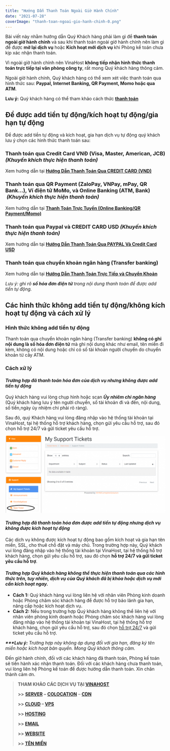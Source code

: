 ```yaml
---
title: "Hướng Dẫn Thanh Toán Ngoài Giờ Hành Chính"
date: "2021-07-28"
coverImage: "thanh-toan-ngoai-gio-hanh-chinh-0.png"
---
```


Bài viết này nhằm hướng dẫn Quý Khách hàng phải làm gì để **thanh toán ngoài giờ hành chính** và sau khi thanh toán ngoài giờ hành chính nên làm gì để được **mở lại dịch vụ** hoặc **Kích hoạt mới dịch vụ** khi Phòng kế toán chưa kịp xác nhận thanh toán.

Vì ngoài giờ hành chính nên VinaHost **không tiếp nhận hình thức thanh toán trực tiếp tại văn phòng công ty**, rất mong Quý khách hàng thông cảm.

Ngoài giờ hành chính, Quý khách hàng có thể xem xét việc thanh toán qua hình thức sau: **Paypal, Internet Banking, QR Payment, Momo hoặc qua ATM**.

**Lưu ý:** Quý khách hàng có thể tham khảo cách thức [**thanh toán**](https://vinahost.vn/thanh-toan)

## Để được add tiền tự động/kích hoạt tự động/gia hạn tự động

Để được add tiền tự động và kích hoạt, gia hạn dịch vụ tự động quý khách lưu ý chọn các hình thức thanh toán sau:

### **Thanh toán qua** **Credit Card VNĐ (Visa, Master, American, JCB)** _(Khuyến khích thực hiện thanh toán)_

Xem hướng dẫn tại [**Hướng Dẫn Thanh Toán Qua CREDIT CARD (VND)**](accounting/huong-dan-thanh-toan-qua-credit-card-vnd.md)

### **Thanh toán qua** **QR Payment (ZaloPay, VNPay, mPay, QR Bank…), Ví điện tử MoMo, và Online Banking (ATM, Bank)**  _(Khuyến khích thực hiện thanh toán)_

Xem hướng dẫn tại [**Thanh Toán Trực Tuyến (Online Banking/QR Payment/Momo)**](accounting/thanh-toan-truc-tuyen-online-payment.md)

### **Thanh toán qua Paypal và CREDIT CARD USD** _(Khuyến khích thực hiện thanh toán)_

Xem hướng dẫn tại [**Hướng Dẫn Thanh Toán Qua PAYPAL Và Credit Card USD**](accounting/huong-dan-thanh-toan-qua-paypal.md)

### **Thanh toán qua chuyển khoản ngân hàng (Transfer banking)**

Xem hướng dẫn tại [**Hướng Dẫn Thanh Toán Trực Tiếp và Chuyển Khoản**](huong-dan-thanh-toan-truc-tiep.md)

_Lưu ý: ghi rõ **số hóa đơn điện tử** trong nội dung thanh toán để được add tiền tự động._

## Các hình thức không add tiền tự động/không kích hoạt tự động và cách xử lý

### **Hình thức không add tiền tự động**

Thanh toán qua chuyển khoản ngân hàng (Transfer banking) **không có ghi nội dung là số hóa đơn điện tử** mà ghi nội dung khác như email, tên miền đi kèm, không có nội dung hoặc chỉ có số tài khoản người chuyển do chuyển khoản từ cây ATM.

### **Cách xử lý**

#### **_Trường hợp đã thanh toán hóa đơn của dịch vụ nhưng không được add tiền tự động_**

Quý khách hàng vui lòng chụp hình hoặc scan **_Ủy nhiêm chi ngân hàng_** (Quý khách hàng lưu ý tên người chuyển, số tài khoản đi và đến, nội dung, số tiền,ngày ủy nhiệm chi phải rõ ràng).

Sau đó, quý Khách hàng vui lòng đăng nhập vào hệ thống tài khoản tại VinaHost, tại hệ thống hỗ trợ khách hàng, chọn gửi yêu cầu hỗ trợ, sau đó chọn hỗ trợ 24/7 và gửi ticket yêu cầu hỗ trợ.

![Hướng Dẫn Thanh Toán Vinahost](images/thanh-toan-ngoai-gio-hanh-chinh-1-1024x493.png)

#### **_Trường hợp đã thanh toán hóa đơn được add tiền tự động nhưng dịch vụ không được kích hoạt tự động_**

Các dịch vụ không được kích hoạt tự động bao gồm kích hoạt và gia hạn tên miền, SSL, cho thuê chỗ đặt và máy chủ. Trong trường hợp này, Quý khách vui lòng đăng nhập vào hệ thống tài khoản tại VinaHost, tại hệ thống hỗ trợ khách hàng, chọn gửi yêu cầu hỗ trợ, sau đó chọn **hỗ trợ 24/7 và gửi ticket yêu cầu hỗ trợ**.

#### _Trường hợp Quý khách hàng không thể thực hiện thanh toán qua các hình thức trên, tuy nhiên, dịch vụ của Quý khách đã bị khóa hoặc dịch vụ mới cần kích hoạt ngay._

- **Cách 1:** Quý khách hàng vui lòng liên hệ với nhân viên Phòng kinh doanh hoặc Phòng chăm sóc khách hàng để được hỗ trợ bảo lãnh gia hạn, nâng cấp hoặc kích hoạt dịch vụ.
- **Cách 2:** Nếu trong trường hợp Quý khách hàng không thể liên hệ với nhân viên phòng kinh doanh hoặc Phòng chăm sóc khách hàng vui lòng đăng nhập vào hệ thống tài khoản tại VinaHost, tại hệ thống hỗ trợ khách hàng, chọn gửi yêu cầu hỗ trợ, sau đó chọn [hỗ trợ 24/7](https://vinahost.vn/ho-tro/) và gửi ticket yêu cầu hỗ trợ.

_**\*\*\*Lưu ý:** Trường hợp này không áp dụng đối với gia hạn, đăng ký tên miền hoặc kích hoạt bản quyền. Mong Quý khách thông cảm._ 

Đến giờ hành chính, đối với các khách hàng đã thanh toán, Phòng kế toán sẽ tiến hành xác nhận thanh toán. Đối với các khách hàng chưa thanh toán, vui lòng liên hệ Phòng kế toán để được hướng dẫn thanh toán. Xin chân thành cảm ơn.

> **THAM KHẢO CÁC DỊCH VỤ TẠI [VINAHOST](https://vinahost.vn/)**
> 
> **\>>** [**SERVER**](https://vinahost.vn/thue-may-chu-rieng/) **–** [**COLOCATION**](https://vinahost.vn/colocation.html) – [**CDN**](https://vinahost.vn/dich-vu-cdn-chuyen-nghiep)
> 
> **\>> [CLOUD](https://vinahost.vn/cloud-server-gia-re/) – [VPS](https://vinahost.vn/vps-ssd-chuyen-nghiep/)**
> 
> **\>> [HOSTING](https://vinahost.vn/wordpress-hosting)**
> 
> **\>> [EMAIL](https://vinahost.vn/email-hosting)**
> 
> **\>> [WEBSITE](http://vinawebsite.vn/)**
> 
> **\>> [TÊN MIỀN](https://vinahost.vn/ten-mien-gia-re/)**